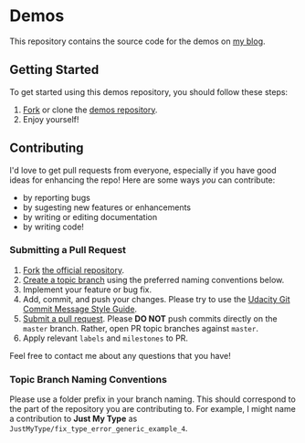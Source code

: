 # Demos

This repository contains the source code for the demos on [my blog](https://medium.com/@thomasmanosbajis). 

## Getting Started

To get started using this demos repository, you should follow these steps:
1. [Fork](https://help.github.com/articles/fork-a-repo/) or clone the [demos repository](https://github.com/tbajis/Demos.git).
2. Enjoy yourself!

## Contributing

I'd love to get pull requests from everyone, especially if you have good ideas for enhancing the repo! Here are some ways _you_ can contribute:

* by reporting bugs
* by sugesting new features or enhancements
* by writing or editing documentation
* by writing code!

### Submitting a Pull Request

1. [Fork](https://help.github.com/articles/fork-a-repo/) [the official repository](https://github.com/tbajis/Demos.git).
2. [Create a topic branch](https://help.github.com/articles/creating-and-deleting-branches-within-your-repository/) using the preferred naming conventions below.
3. Implement your feature or bug fix.
4. Add, commit, and push your changes. Please try to use the [Udacity Git Commit Message Style Guide](http://udacity.github.io/git-styleguide/).
5. [Submit a pull request](https://help.github.com/articles/about-pull-requests/). Please **DO NOT** push commits directly on the `master` branch. Rather, open PR topic branches against `master`.
6. Apply relevant `labels` and `milestones` to PR.

Feel free to contact me about any questions that you have!

### Topic Branch Naming Conventions

Please use a folder prefix in your branch naming. This should correspond to the part of the repository you are contributing to. For example, I might name a contribution to **Just My Type** as `JustMyType/fix_type_error_generic_example_4`.
